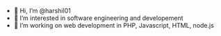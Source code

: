 - 👋 Hi, I’m @harshil01
- 👀 I’m interested in software engineering and developement
- 🌱 I’m working on web development in PHP, Javascript, HTML, node.js

<!---
harshil01/harshil01 is a ✨ special ✨ repository
--->
